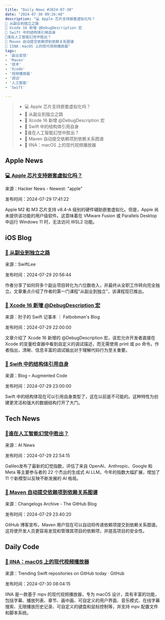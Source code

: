 ```yaml
---
title: "Daily News #2024-07-30"
date: "2024-07-30 09:26:48"
description: "💻 Apple 芯片支持嵌套虚拟化吗？
🎉 从副业到独立之路
🌟 Xcode 16 新增 @DebugDescription 宏
🤯 Swift 中的结构体引用自身
🤖️谁在人工智能幻觉中胜出？
🎉 Maven 自动提交依赖项到依赖关系图谱
🌟 IINA：macOS 上的现代视频播放器"
tags: 
- '副业变现'
- 'Maven'
- '技术'
- 'Xcode'
- '视频播放器'
- '调试'
- '人工智能'
- 'Swift'

---
```


> - 💻 Apple 芯片支持嵌套虚拟化吗？
> - 🎉 从副业到独立之路
> - 🌟 Xcode 16 新增 @DebugDescription 宏
> - 🤯 Swift 中的结构体引用自身
> - 🤖️谁在人工智能幻觉中胜出？
> - 🎉 Maven 自动提交依赖项到依赖关系图谱
> - 🌟 IINA：macOS 上的现代视频播放器

## Apple News

### [💻 Apple 芯片支持嵌套虚拟化吗？](https://apple.stackexchange.com/questions/466761/is-nested-virtualization-is-supported-by-apple-silicon-chips-m2-m3)

来源：Hacker News - Newest: "apple"

发布时间：2024-07-29 17:41:22

Apple M2 和 M3 芯片支持 v8.4-A 级别的硬件辅助嵌套虚拟化。但是，Apple 尚未提供该功能的用户级软件。这意味着在 VMware Fusion 或 Parallels Desktop 中运行 Windows 11 时，无法访问 WSL2 功能。

## iOS Blog

### [🎉 从副业到独立之路](https://www.avanderlee.com/general/from-side-project-to-going-indie/)

来源：SwiftLee

发布时间：2024-07-29 20:56:44

作者分享了如何将多个副业项目转化为六位数收入，并最终从全职工作转向完全独立。文章重点介绍了作者的第一门课程“从副业到独立”，该课程现已推出。

### [🌟 Xcode 16 新增 @DebugDescription 宏](https://fatbobman.com/zh/weekly/issue-042/)

来源：肘子的 Swift 记事本 ｜ Fatbobman's Blog

发布时间：2024-07-29 22:00:00

文章介绍了 Xcode 16 新增的 @DebugDescription 宏，该宏允许开发者直接在 Xcode 的变量检查器中看到自定义的调试描述，而无需使用 print 或 po 命令。作者指出，清晰、信息丰富的调试输出对于理解代码行为至关重要。

### [🤯 Swift 中的结构体引用自身](https://augmentedcode.io/2024/07/29/referencing-itself-in-a-struct-in-swift/)

来源：Blog – Augmented Code

发布时间：2024-07-29 23:00:00

Swift 中的结构体现在可以引用自身类型了，这在以前是不可能的。这种特性为创建更灵活和强大的数据结构打开了大门。

## Tech News

### [🤖️谁在人工智能幻觉中胜出？](https://www.artificialintelligence-news.com/news/anthropic-to-google-who-winning-ai-hallucinations/)

来源：AI News

发布时间：2024-07-29 22:54:15

Galileo发布了最新的幻觉指数，评估了来自 OpenAI、Anthropic、Google 和 Meta 等主要参与者的 22 个杰出的生成式 AI LLM。今年的指数大幅扩展，增加了 11 个新模型以反映不断发展的 AI 格局。

### [🎉 Maven 自动提交依赖项到依赖关系图谱](https://github.blog/changelog/2024-07-29-automatically-submit-your-maven-transitive-dependencies-to-the-dependency-graph)

来源：Changelogs Archive - The GitHub Blog

发布时间：2024-07-29 23:40:20

GitHub 博客宣布，Maven 用户现在可以自动将传递依赖项提交到依赖关系图谱。这将使开发人员更容易发现和管理其项目的依赖项，并提高项目的安全性。

## Daily Code

### [🌟 IINA：macOS 上的现代视频播放器](https://github.com/iina/iina)

来源：Trending Swift repositories on GitHub today · GitHub

发布时间：2024-07-30 08:04:15

IINA 是一款基于 mpv 的现代视频播放器，专为 macOS 设计，具有丰富的功能，包括字幕、播放列表、章节、画中画、可自定义的用户界面、音乐模式、在线字幕搜索、无限播放历史记录、可自定义的键盘和鼠标控制等，并支持 mpv 配置文件和脚本系统。
